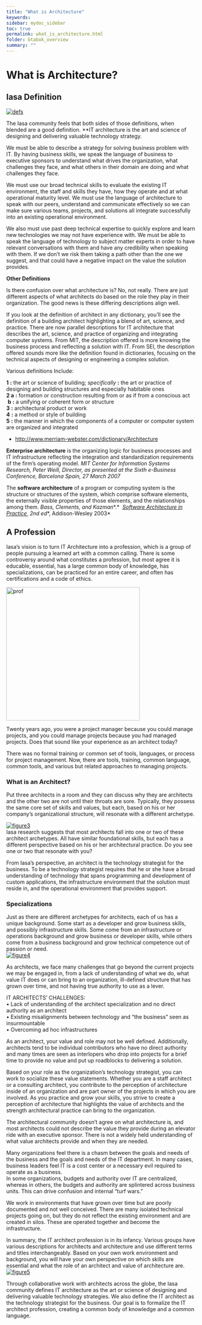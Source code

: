 ```yaml
---
title: "What is Architecture"
keywords: 
sidebar: mydoc_sidebar
toc: true
permalink: what_is_architecture.html
folder: btabok_overview
summary: ""
---
```


# What is Architecture?

## Iasa Definition

[![defs](../../media/9245879d936d8cdd2f62e9953f49d63c79e859c5.png)](https://btabok.iasaglobal.org/wp-content/uploads/2015/08/defs.png)

The Iasa community feels that both sides of those definitions, when blended are a good definition. **IT architecture is the art and science of designing and delivering valuable technology strategy.

We must be able to describe a strategy for solving business problem with IT. By having business skills, we speak the language of business to executive sponsors to understand what drives the organization, what challenges they face, and what others in their domain are doing and what challenges they face.

We must use our broad technical skills to evaluate the existing IT environment, the staff and skills they have, how they operate and at what operational maturity level. We must use the language of architecture to speak with our peers, understand and communicate effectively so we can make sure various teams, projects, and solutions all integrate successfully into an existing operational environment.

We also must use past deep technical expertise to quickly explore and learn new technologies we may not have experience with. We must be able to speak the language of technology to subject matter experts in order to have relevant conversations with them and have any credibility when speaking with them. If we don’t we risk them taking a path other than the one we suggest, and that could have a negative impact on the value the solution provides.

**Other Definitions**

Is there confusion over what architecture is? No, not really. There are just different aspects of what architects do based on the role they play in their organization. The good news is these differing descriptions align well.

If you look at the definition of architect in any dictionary, you’ll see the definition of a building architect highlighting a blend of art, science, and practice. There are now parallel descriptions for IT architecture that describes the art, science, and practice of organizing and integrating computer systems. From MIT, the description offered is more knowing the business process and reflecting a solution with IT. From SEI, the description offered sounds more like the definition found in dictionaries, focusing on the technical aspects of designing or engineering a complex solution.

Various definitions Include:

**1** **:** the art or science of building; *specifically* **:** the art or practice of designing and building structures and especially habitable ones  
**2 a** **:** formation or construction resulting from or as if from a conscious act <the architecture of the garden> **b** **:** a unifying or coherent form or structure <the novel lacks architecture>  
**3** **:** architectural product or work  
**4** **:** a method or style of building  
**5** **:** the manner in which the components of a computer or computer system are organized and integrated

* http://www.merriam-webster.com/dictionary/Architecture

**Enterprise architecture** is the organizing logic for business processes and IT infrastructure reflecting the integration and standardization requirements of the firm’s operating model. *MIT Center for Information Systems Research, Peter Weill, Director, as presented at the Sixth e-Business Conference, Barcelona Spain, 27 March 2007*

The **software architecture** of a program or computing system is the structure or structures of the system, which comprise software elements, the externally visible properties of those elements, and the relationships among them. *Bass, Clements, and* *Kazman**.*  <u><i>Software Architecture in Practice&nbsp;</i></u> *2nd* *ed**, Addison-Wesley 2003*

## **A Profession**

Iasa’s vision is to turn IT Architecture into a profession, which is a group of people pursuing a learned art with a common calling. There is some controversy around what constitutes a profession, but most agree it is educable, essential, has a large common body of knowledge, has specializations, can be practiced for an entire career, and often has certifications and a code of ethics.

[<img title="" src="../../media/dc515056a41b7cf550195c40b874de0192bac925.png" alt="prof" data-align="right" width="355">](https://btabok.iasaglobal.org/wp-content/uploads/2015/08/prof.png)

Twenty years ago, you were a project manager because you could manage projects, and you could manage projects because you had managed projects. Does that sound like your experience as an architect today?

There was no formal training or common set of tools, languages, or process for project management. Now, there are tools, training, common language, common tools, and various but related approaches to managing projects.

### **What is an Architect?**

Put three architects in a room and they can discuss why they are architects and the other two are not until their throats are sore. Typically, they possess the same core set of skills and values, but each, based on his or her company’s organizational structure, will resonate with a different archetype.

[![figure3](../../media/db351d0669f71e566329c91410ab63df2523a41b.png)](https://btabok.iasaglobal.org/wp-content/uploads/2015/08/figure3.png)  
Iasa research suggests that most architects fall into one or two of these architect archetypes. All have similar foundational skills, but each has a different perspective based on his or her architectural practice. Do you see one or two that resonate with you?

From Iasa’s perspective, an architect is the technology strategist for the business. To be a technology strategist requires that he or she have a broad understanding of technology that spans programming and development of custom applications, the infrastructure environment that the solution must reside in, and the operational environment that provides support.

### **Specializations**

Just as there are different archetypes for architects, each of us has a unique background. Some start as a developer and grow business skills, and possibly infrastructure skills. Some come from an infrastructure or operations background and grow business or developer skills, while others come from a business background and grow technical competence out of passion or need.  
[![figure4](../../media/43467469a451b8ac2785ff84fe81da8ca83b1b1d.png)](https://btabok.iasaglobal.org/wp-content/uploads/2015/08/figure4.png)

As architects, we face many challenges that go beyond the current projects we may be engaged in, from a lack of understanding of what we do, what value IT does or can bring to an organization, ill-defined structure that has grown over time, and not having true authority to use as a lever.

IT ARCHITECTS’ CHALLENGES:  
• Lack of understanding of the architect specialization and no direct authority as an architect  
• Existing misalignments between technology and “the business” seen as insurmountable  
• Overcoming ad hoc infrastructures

As an architect, your value and role may not be well defined. Additionally, architects tend to be individual contributors who have no direct authority and many times are seen as interlopers who drop into projects for a brief time to provide no value and put up roadblocks to delivering a solution.

Based on your role as the organization’s technology strategist, you can work to socialize these value statements. Whether you are a staff architect or a consulting architect, you contribute to the perception of architecture inside of an organization and are part owner of the projects in which you are involved. As you practice and grow your skills, you strive to create a perception of architecture that highlights the value of architects and the strength architectural practice can bring to the organization.

The architectural community doesn’t agree on what architecture is, and most architects could not describe the value they provide during an elevator ride with an executive sponsor. There is not a widely held understanding of what value architects provide and when they are needed.

Many organizations feel there is a chasm between the goals and needs of the business and the goals and needs of the IT department. In many cases, business leaders feel IT is a cost center or a necessary evil required to operate as a business.  
In some organizations, budgets and authority over IT are centralized, whereas in others, the budgets and authority are splintered across business units. This can drive confusion and internal “turf wars.”

We work in environments that have grown over time but are poorly documented and not well conceived. There are many isolated technical projects going on, but they do not reflect the existing environment and are created in silos. These are operated together and become the infrastructure.

In summary, the IT architect profession is in its infancy. Various groups have various descriptions for architects and architecture and use different terms and titles interchangeably. Based on your own work environment and background, you will have your own perspective on which skills are essential and what the role of an architect and value of architecture are.  
[![figure5](../../media/b55c2146770d6a828870ce1e440b40d84d887346.png)](https://btabok.iasaglobal.org/wp-content/uploads/2015/08/figure5.png)

Through collaborative work with architects across the globe, the Iasa community defines IT architecture as the art or science of designing and delivering valuable technology strategies. We also define the IT architect as the technology strategist for the business. Our goal is to formalize the IT architect profession, creating a common body of knowledge and a common language.
